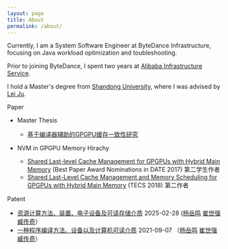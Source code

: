 ```yaml
---
layout: page
title: About
permalink: /about/
---
```

Currently, I am a System Software Engineer at ByteDance Infrastructure,  focusing on Java workload optimization and toubleshooting.

Prior to joining ByteDance, I spent two years at [Alibaba Infrastructure Service](https://www.alibabacloud.com/). 

 I hold a Master's degree from [Shandong University](https://www.sdu.edu.cn/), where I was advised by [Lei Ju](https://faculty.sdu.edu.cn/julei).



Paper

- Master Thesis

  - [基于编译器辅助的GPGPU缓存一致性研究](https://kns.cnki.net/KCMS/detail/detail.aspx?filename=1018107394.nh&dbname=CMFD201901&dbcode=cdmd)
- NVM in GPGPU Memory Hirachy

  - [Shared Last-level Cache Management for GPGPUs with Hybrid Main Memory](https://ieeexplore.ieee.org/abstract/document/7926953/)   (Best Paper Award Nominations in DATE 2017)  第二学生作者
  - [Shared Last-Level Cache Management and Memory Scheduling for GPGPUs with Hybrid Main Memory](https://dl.acm.org/doi/10.1145/3230643)  (TECS 2018)  第二作者

Patent

* [资源计算方法、装置、电子设备及可读存储介质](https://www.patentguru.com/CN113296837B)   2025-02-28    ([杨岳鸣](https://www.patentguru.com/cn/inventor/3867743) [崔世强](https://www.patentguru.com/cn/inventor/3867744) [臧传奇](https://www.patentguru.com/cn/inventor/3867746)）
* [一种程序编译方法、设备以及计算机可读介质](https://www.patentguru.com/CN113360157A)       2021-09-07  （[杨岳鸣](https://www.patentguru.com/cn/inventor/3867743) [崔世强](https://www.patentguru.com/cn/inventor/3867744) [臧传奇](https://www.patentguru.com/cn/inventor/3867746)）

